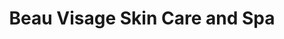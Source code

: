 ---
title: "Beau Visage Skin Care and Spa"
url: /littleton/beau-visage-skin-care-and-spa/
shop: Kosmetik
---